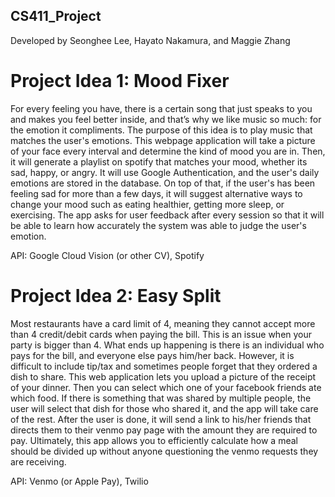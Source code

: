## CS411_Project
Developed by Seonghee Lee, Hayato Nakamura, and Maggie Zhang

# Project Idea 1: Mood Fixer
For every feeling you have, there is a certain song that just speaks to you and makes you feel better inside, and that’s why we like music so much: for the emotion it compliments. The purpose of this idea is to play music that matches the user's emotions. This webpage application will take a picture of your face every interval and determine the kind of mood you are in. Then, it will generate a playlist on spotify that matches your mood, whether its sad, happy, or angry. It will use Google Authentication, and the user's daily emotions are stored in the database. On top of that, if the user's has been feeling sad for more than a few days, it will suggest alternative ways to change your mood such as eating healthier, getting more sleep, or exercising. The app asks for user feedback after every session so that it will be able to learn how accurately the system was able to judge the user's emotion.

API: Google Cloud Vision (or other CV), Spotify

# Project Idea 2: Easy Split
Most restaurants have a card limit of 4, meaning they cannot accept more than 4 credit/debit cards when paying the bill. This is an issue when your party is bigger than 4. What ends up happening is there is an individual who pays for the bill, and everyone else pays him/her back. However, it is difficult to include tip/tax and sometimes people forget that they ordered a dish to share. This web application lets you upload a picture of the receipt of your dinner. Then you can select which one of your facebook friends ate which food. If there is something that was shared by multiple people, the user will select that dish for those who shared it, and the app will take care of the rest. After the user is done, it will send a link to his/her friends that directs them to their venmo pay page with the amount they are required to pay. Ultimately, this app allows you to efficiently calculate how a meal should be divided up without anyone questioning the venmo requests they are receiving. 

API: Venmo (or Apple Pay), Twilio
